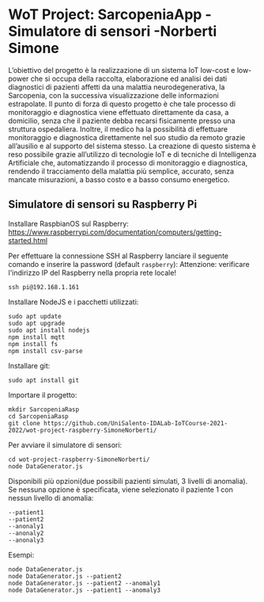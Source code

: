 # WoT Project: SarcopeniaApp - Simulatore di sensori -Norberti Simone

L’obiettivo del progetto è la realizzazione di un sistema IoT low-cost e low-power che si occupa della raccolta, elaborazione ed analisi dei dati diagnostici di pazienti affetti da una malattia neurodegenerativa, la Sarcopenia, con la successiva visualizzazione delle informazioni estrapolate. Il punto di forza di questo progetto è che tale processo di monitoraggio e diagnostica viene effettuato direttamente da casa, a domicilio, senza che il paziente debba recarsi fisicamente presso una struttura ospedaliera. Inoltre, il medico ha la possibilità di effettuare monitoraggio e diagnostica direttamente nel suo studio da remoto grazie all’ausilio e al supporto del sistema stesso. La creazione di questo sistema è reso possibile grazie all’utilizzo di tecnologie IoT e di tecniche di Intelligenza Artificiale che, automatizzando il processo di monitoraggio e diagnostica, rendendo il tracciamento della malattia più semplice, accurato, senza mancate misurazioni, a basso costo e a basso consumo energetico.

## Simulatore di sensori su Raspberry Pi
Installare RaspbianOS sul Raspberry:
https://www.raspberrypi.com/documentation/computers/getting-started.html

Per effettuare la connessione SSH al Raspberry lanciare il seguente comando e inserire la password (default ```raspberry```):
Attenzione: verificare l'indirizzo IP del Raspberry nella propria rete locale!
```
ssh pi@192.168.1.161
```
Installare NodeJS e i pacchetti utilizzati:
```
sudo apt update
sudo apt upgrade
sudo apt install nodejs
npm install mqtt
npm install fs
npm install csv-parse
```
Installare git:
```
sudo apt install git
```
Importare il progetto:
```
mkdir SarcopeniaRasp
cd SarcopeniaRasp
git clone https://github.com/UniSalento-IDALab-IoTCourse-2021-2022/wot-project-raspberry-SimoneNorberti/  
```
Per avviare il simulatore di sensori:
```
cd wot-project-raspberry-SimoneNorberti/
node DataGenerator.js 
```
Disponibili più opzioni(due possibili pazienti simulati, 3 livelli di anomalia). Se nessuna opzione è specificata, viene selezionato il paziente 1 con nessun livello di anomalia:
```
--patient1
--patient2
--anonaly1
--anonaly2
--anonaly3
```

Esempi:
```
node DataGenerator.js 
node DataGenerator.js --patient2
node DataGenerator.js --patient2 --anomaly1
node DataGenerator.js --patient1 --anomaly3
```
